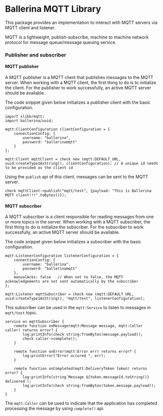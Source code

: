# Ballerina MQTT Library

This package provides an implementation to interact with MQTT servers via MQTT client and listener.

MQTT is a lightweight, publish-subscribe, machine to machine network protocol for message queue/message queuing service.

### Publisher and subscriber
#### MQTT publisher
A MQTT publisher is a MQTT client that publishes messages to the MQTT server. When working with a MQTT client, the first thing to do is to initialize the client.
For the publisher to work successfully, an active MQTT server should be available.

The code snippet given below initializes a publisher client with the basic configuration.
```ballerina
import xlibb/mqtt;
import ballerina/uuid;
 
mqtt:ClientConfiguration clientConfiguration = {
    connectionConfig: {
        username: "ballerina",
        password: "ballerinamqtt"
    }
};

mqtt:Client mqttClient = check new (mqtt:DEFAULT_URL, uuid:createType1AsString(), clientConfiguration); // A unique id needs to be provided as the client id
```
Using the `publish` api of this client, messages can be sent to the MQTT server.
```ballerina
check mqttClient->publish("mqtt/test", {payload: "This is Ballerina MQTT client!!!".toBytes()});
```
#### MQTT subscriber
A MQTT subscriber is a client responsible for reading messages from one or more topics in the server. When working with a MQTT subscriber, the first thing to do is initialize the subscriber.
For the subscriber to work successfully, an active MQTT server should be available.

The code snippet given below initializes a subscriber with the basic configuration.
```ballerina
mqtt:ListenerConfiguration listenerConfiguration = {
    connectionConfig: {
        username: "ballerina",
        password: "ballerinamqtt"
    },
    manualAcks: false   // When set to false, the MQTT acknowledgements are not sent automatically by the subscriber
};

mqtt:Listener mqttSubscriber = check new (mqtt:DEFAULT_URL, uuid:createType1AsString(), "mqtt/test", listenerConfiguration);
```
This subscriber can be used in the `mqtt:Service` to listen to messages in `mqtt/test` topic.
```ballerina
service on mqttSubscriber {
    remote function onMessage(mqtt:Message message, mqtt:Caller caller) returns error? {
        log:printInfo(check string:fromBytes(message.payload));
        check caller->complete();
    }

    remote function onError(mqtt:Error err) returns error? {
        log:printError("Error occured ", err);
    }

    remote function onCompleted(mqtt:DeliveryToken token) returns error? {
        log:printInfo(string`Message ${token.messageId.toString()} delivered`);
        log:printInfo(check string:fromBytes(token.message.payload));
    }
}
```
The `mqtt:Caller` can be used to indicate that the application has completed processing the message by using `complete()` api.
